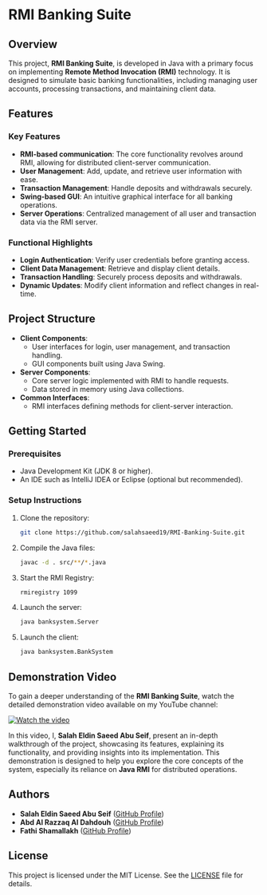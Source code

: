 # RMI Banking Suite

## Overview
This project, **RMI Banking Suite**, is developed in Java with a primary focus on implementing **Remote Method Invocation (RMI)** technology. It is designed to simulate basic banking functionalities, including managing user accounts, processing transactions, and maintaining client data.

## Features

### **Key Features**
- **RMI-based communication**: The core functionality revolves around RMI, allowing for distributed client-server communication.
- **User Management**: Add, update, and retrieve user information with ease.
- **Transaction Management**: Handle deposits and withdrawals securely.
- **Swing-based GUI**: An intuitive graphical interface for all banking operations.
- **Server Operations**: Centralized management of all user and transaction data via the RMI server.

### **Functional Highlights**
- **Login Authentication**: Verify user credentials before granting access.
- **Client Data Management**: Retrieve and display client details.
- **Transaction Handling**: Securely process deposits and withdrawals.
- **Dynamic Updates**: Modify client information and reflect changes in real-time.

## Project Structure
- **Client Components**:
  - User interfaces for login, user management, and transaction handling.
  - GUI components built using Java Swing.
- **Server Components**:
  - Core server logic implemented with RMI to handle requests.
  - Data stored in memory using Java collections.
- **Common Interfaces**:
  - RMI interfaces defining methods for client-server interaction.

## Getting Started

### **Prerequisites**
- Java Development Kit (JDK 8 or higher).
- An IDE such as IntelliJ IDEA or Eclipse (optional but recommended).

### **Setup Instructions**
1. Clone the repository:
   ```bash
   git clone https://github.com/salahsaeed19/RMI-Banking-Suite.git
   ```
2. Compile the Java files:
   ```bash
   javac -d . src/**/*.java
   ```
3. Start the RMI Registry:
   ```bash
   rmiregistry 1099
   ```
4. Launch the server:
   ```bash
   java banksystem.Server
   ```
5. Launch the client:
   ```bash
   java banksystem.BankSystem
   ```

## Demonstration Video

To gain a deeper understanding of the **RMI Banking Suite**, watch the detailed demonstration video available on my YouTube channel:

[![Watch the video](https://img.youtube.com/vi/JRZuo6A6Q74/hqdefault.jpg)](https://www.youtube.com/watch?v=JRZuo6A6Q74)

In this video, I, **Salah Eldin Saeed Abu Seif**, present an in-depth walkthrough of the project, showcasing its features, explaining its functionality, and providing insights into its implementation. This demonstration is designed to help you explore the core concepts of the system, especially its reliance on **Java RMI** for distributed operations.


## Authors
- **Salah Eldin Saeed Abu Seif** ([GitHub Profile](https://github.com/salahsaeed19))
- **Abd Al Razzaq Al Dahdouh** ([GitHub Profile](https://github.com/abood-2020))
- **Fathi Shamallakh** ([GitHub Profile](https://github.com/Fathi-Shamallakh))


## License
This project is licensed under the MIT License. See the [LICENSE](LICENSE) file for details.
